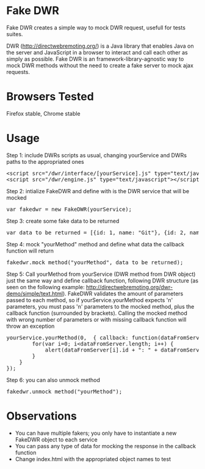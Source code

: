 Fake DWR
================================

Fake DWR creates a simple way to mock DWR request, usefull for tests suites.

DWR (http://directwebremoting.org/) is a Java library that enables Java on the server and JavaScript in a browser to interact and call each other as simply as possible.
Fake DWR is an framework-library-agnostic way to mock DWR methods without the need to create a fake server to mock ajax requests.

Browsers Tested
================================

Firefox stable, Chrome stable


Usage
================================

Step 1: include DWRs scripts as usual, changing yourService and DWRs paths to the appropriated ones
<pre>
&lt;script src="/dwr/interface/[yourService].js" type="text/javascript"&gt;&lt;/script&gt;
&lt;script src="/dwr/engine.js" type="text/javascript"&gt;&lt;/script&gt;
</pre>

Step 2: intialize FakeDWR and define with is the DWR service that will be mocked
<pre>
var fakedwr = new FakeDWR(yourService);
</pre>

Step 3: create some fake data to be returned
<pre>
var data_to_be_returned = [{id: 1, name: "Git"}, {id: 2, name: "Hub"}];
</pre>

Step 4: mock "yourMethod" method and define what data the callback function will return
<pre>
fakedwr.mock_method("yourMethod", data_to_be_returned);
</pre>

Step 5: Call yourMethod from yourService (DWR method from DWR object) just the same way and define callback function, following DWR structure (as seen on the following example: http://directwebremoting.org/dwr-demo/simple/text.html).
  FakeDWR validates the amount of parameters passed to each method, so if yourService.yourMethod expects 'n' parameters, you must pass 'n' parameters to the mocked method, plus the callback function (surrounded by brackets).
  Calling the mocked method with wrong number of parameters or with missing callback function will throw an exception
<pre>
yourService.yourMethod(0,  { callback: function(dataFromServer) {
		for(var i=0; i&lt;dataFromServer.length; i++) {
			alert(dataFromServer[i].id + ": " + dataFromServer[i].name);
		}
	}
});
</pre>
Step 6: you can also unmock method
<pre>
fakedwr.unmock_method("yourMethod");
</pre>

Observations
================================

* You can have multiple fakers; you only have to instantiate a new FakeDWR object to each service
* You can pass any type of data for mocking the response in the callback function
* Change index.html with the appropriated object names to test